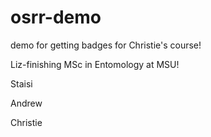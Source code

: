 # osrr-demo
demo for getting badges for Christie's course!


Liz-finishing MSc in Entomology at MSU! 

Staisi

Andrew

Christie
